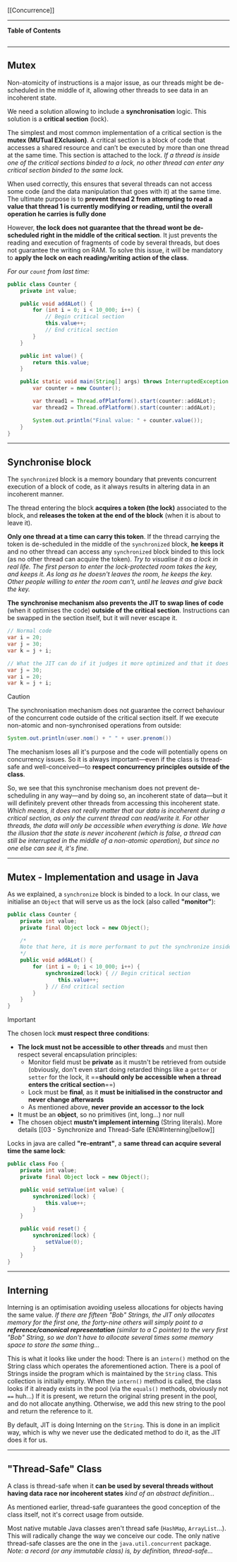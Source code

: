 [[Concurrence]]
****
**Table of Contents**
```table-of-contents
```

****
## Mutex

Non-atomicity of instructions is a major issue, as our threads might be de-scheduled in the middle of it, allowing other threads to see data in an incoherent state.

We need a solution allowing to include a **synchronisation** logic.
This solution is a **critical section** (lock). 

The simplest and most common implementation of a critical section is the **mutex (MUTual EXclusion)**.
A critical section is a block of code that accesses a shared resource and can’t be executed by more than one thread at the same time. This section is attached to the lock.
	*If a thread is inside one of the critical sections binded to a lock, no other thread can enter any critical section binded to the same lock.*

When used correctly, this ensures that several threads can not access some code (and the data manipulation that goes with it) at the same time.
The ultimate purpose is to **prevent thread 2 from attempting to read a value that thread 1 is currently modifying or reading, until the overall operation he carries is fully done**


However, **the lock does not guarantee that the thread wont be de-scheduled right in the middle of the critical section**. It just prevents the reading and execution of fragments of code by several threads, but does not guarantee the writing on RAM. 
To solve this issue, it will be mandatory to **apply the lock on each reading/writing action of the class**.

*For our `count` from last time:*
```java
public class Counter {
	private int value;

	public void addALot() {
		for (int i = 0; i < 10_000; i++) {
			// Begin critical section
			this.value++;
			// End critical section
		}
	}

	public int value() {
		return this.value;
	}

	public static void main(String[] args) throws InterruptedException {
		var counter = new Counter();

		var thread1 = Thread.ofPlatform().start(counter::addALot);
		var thread2 = Thread.ofPlatform().start(counter::addALot);

		System.out.println("Final value: " + counter.value());
	}
}
```


****
## Synchronise block

The `synchronized` block is a memory boundary that prevents concurrent execution of a block of code, as it always results in altering data in an incoherent manner.

The thread entering the block **acquires a token (the lock)** associated to the block, and **releases the token at the end of the block** (when it is about to leave it). 

**Only one thread at a time can carry this token**. If the thread carrying the token is de-scheduled in the middle of the `synchronized` block, **he keeps it** and no other thread can access any `synchronized` block binded to this lock (as no other thread can acquire the token).
	*Try to visualise it as a lock in real life. The first person to enter the lock-protected room takes the key, and keeps it. As long as he doesn't leaves the room, he keeps the key. Other people willing to enter the room can't, until he leaves and give back the key.*


**The synchronise mechanism also prevents the JIT to swap lines of code** (when it optimises the code) **outside of the critical section**.
Instructions can be swapped in the section itself, but it will never escape it.
```java
// Normal code
var i = 20;
var j = 30;
var k = j + i;

// What the JIT can do if it judges it more optimized and that it does not alternate the behaviour of a SEQUENTIALLY EXECUTED CODE (so, not concurrent)
var j = 30;
var i = 20;
var k = j + i;
```

> [!caution]
> The synchronisation mechanism does not guarantee the correct behaviour of the concurrent code outside of the critical section itself. If we execute non-atomic and non-synchronised operations from outside:
> ```java
> System.out.println(user.nom() + " " + user.prenom())
> ```
> The mechanism loses all it's purpose and the code will potentially opens on concurrency issues. 
> So it is always important—even if the class is thread-safe and well-conceived—to **respect concurrency principles outside of the class**.

So, we see that this synchronise mechanism does not prevent de-scheduling in any way—and by doing so, an incoherent state of data—but it will definitely prevent other threads from accessing this incoherent state. 
	*Which means, it does not really matter that our data is incoherent during a critical section, as only the current thread can read/write it. For other threads, the data will only be accessible when everything is done.
	We have the illusion that the state is never incoherent (which is false, a thread can still be interrupted in the middle of a non-atomic operation), but since no one else can see it, it's fine.*


****
## Mutex - Implementation and usage in Java

As we explained, a `synchronize` block is binded to a lock. In our class, we initialise an `Object` that will serve us as the lock (also called **"monitor"**):
```java
public class Counter {
	private int value;
	private final Object lock = new Object();

	/* 
	Note that here, it is more performant to put the synchronize inside the loop rather than outside. If a thread is de-scheduled after the end of a loop, another thread can get the lock and increase the counter on it's side without causing any data race. If the synchronize was outside of the loop, the code would only be accessible if the current thread finished the 10000 loops
	*/
	public void addALot() {
		for (int i = 0; i < 10_000; i++) {
			synchronized(lock) { // Begin critical section
				this.value++;
			} // End critical section
		}
	}
}
```

> [!important]
> The chosen lock **must respect three conditions**: 
> - **The lock must not be accessible to other threads** and must then respect several encapsulation principles: 
>    - Monitor field must be **private** as it mustn't be retrieved from outside (obviously, don't even start doing retarded things like a `getter` or `setter` for the lock, it ==**should only be accessible when a thread enters the critical section**==)
>    - Lock must be **final**, as it **must be initialised in the constructor and never change afterwards** 
>    - As mentioned above, **never provide an accessor to the lock**
> - It must be an **object**, so no primitives (int, long...) nor null 
> - The chosen object **mustn't implement interning** (String literals). More details [[03 - Synchronize and Thread-Safe (EN)#Interning|bellow]] 

Locks in java are called **"re-entrant"**, a **same thread can acquire several time the same lock**:
```java
public class Foo {
	private int value;
	private final Object lock = new Object();

	public void setValue(int value) {
		synchronized(lock) {
			this.value++;
		}
	}

	public void reset() {
		synchronized(lock) {
			setValue(0);
		}
	}
}
```


****
## Interning

Interning is an optimisation avoiding useless allocations for objects having the same value. 
	*If there are fifteen "Bob" Strings, the JIT only allocates memory for the first one, the forty-nine others will simply point to a **reference/canonical representation** (similar to a C pointer) to the very first "Bob" String, so we don't have to allocate several times some memory space to store the same thing...*

This is what it looks like under the hood: 
	There is an `intern()` method on the String class which operates the aforementioned action. There is a pool of Strings inside the program which is maintained by the `String` class. This collection is initially empty.
	When the `intern()` method is called, the class looks if it already exists in the pool (via the `equals()` methods, obviously not `==` huh...)
	If it is present, we return the original string present in the pool, and do not allocate anything. Otherwise, we add this new string to the pool and return the reference to it.


By default, JIT is doing Interning on the `String`. This is done in an implicit way, which is why we never use the dedicated method to do it, as the JIT does it for us.


****
## "Thread-Safe" Class

A class is thread-safe when it **can be used by several threads without having data race nor incoherent states** 
	*kind of an abstract definition...*

As mentioned earlier, thread-safe guarantees the good conception of the class itself, not it's correct usage from outside. 

Most native mutable Java classes aren't thread safe (`HashMap`, `ArrayList`...). This will radically change the way we conceive our code. 
The only native thread-safe classes are the one in the `java.util.concurrent` package. 
	*Note: a record (or any immutable class) is, by definition, thread-safe...*

